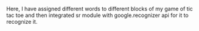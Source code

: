 Here, I have assigned different words to different blocks of my game of tic tac toe and then integrated sr module with google.recognizer api for it to recognize it.
